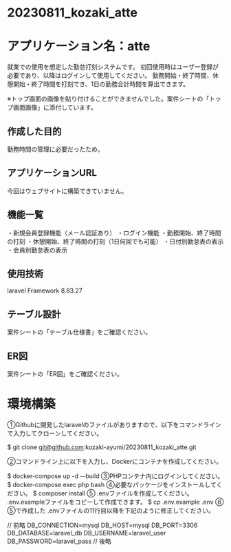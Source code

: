# 20230811_kozaki_atte

# アプリケーション名：atte
就業での使用を想定した勤怠打刻システムです。
初回使用時はユーザー登録が必要であり、以降はログインして使用してください。
勤務開始・終了時間、休憩開始・終了時間を打刻でき、1日の勤務合計時間を算出できます。

※トップ画面の画像を貼り付けることができませんでした。案件シートの「トップ画面画像」に添付しています。


## 作成した目的
勤務時間の管理に必要だったため。


## アプリケーションURL
今回はウェブサイトに構築できていません。

## 機能一覧
・新規会員登録機能（メール認証あり）
・ログイン機能
・勤務開始、終了時間の打刻
・休憩開始、終了時間の打刻（1日何回でも可能）
・日付別勤怠表の表示
・会員別勤怠表の表示

## 使用技術
laravel Framework 8.83.27


## テーブル設計
案件シートの「テーブル仕様書」をご確認ください。


## ER図
案件シートの「ER図」をご確認ください。


# 環境構築
①Githubに開発したlaravelのファイルがありますので、以下をコマンドラインで入力してクローンしてください。

$ git clone git@github.com:kozaki-ayumi/20230811_kozaki_atte.git

②コマンドライン上に以下を入力し、Dockerにコンテナを作成してください。

$ docker-compose up -d --build
③PHPコンテナ内にログインしてください。
$ docker-compose exec php bash
④必要なパッケージをインストールしてください。
$ composer install
⑤ .envファイルを作成してください。 .env.exampleファイルをコピーして作成できます。
$ cp .env.example .env
⑥ ⑤で作成した .envファイルの11行目以降を下記のように修正してください。

// 前略
DB_CONNECTION=mysql
DB_HOST=mysql
DB_PORT=3306
DB_DATABASE=laravel_db
DB_USERNAME=laravel_user
DB_PASSWORD=laravel_pass
// 後略
